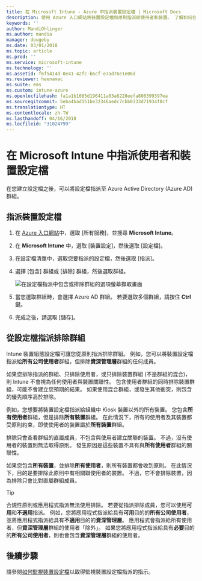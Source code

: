 ```yaml
---
title: 在 Microsoft Intune - Azure 中指派裝置設定檔 | Microsoft Docs
description: 使用 Azure 入口網站將裝置設定檔和原則指派給使用者和裝置。 了解如何在 Microsoft InTune 的設定檔指派中排除群組。
keywords: ''
author: MandiOhlinger
ms.author: mandia
manager: dougeby
ms.date: 03/01/2018
ms.topic: article
ms.prod: ''
ms.service: microsoft-intune
ms.technology: ''
ms.assetid: f6f5414d-0e41-42fc-b6cf-e7ad76e1e06d
ms.reviewer: heenamac
ms.suite: ems
ms.custom: intune-azure
ms.openlocfilehash: fa1a1b1085d196411a03a6228eefa808399397ea
ms.sourcegitcommit: 5eba4bad151be32346aedc7cbb0333d71934f8cf
ms.translationtype: HT
ms.contentlocale: zh-TW
ms.lasthandoff: 04/16/2018
ms.locfileid: "31024799"
---
```

# <a name="assign-user-and-device-profiles-in-microsoft-intune"></a>在 Microsoft Intune 中指派使用者和裝置設定檔

在您建立設定檔之後，可以將設定檔指派至 Azure Active Directory (Azure AD) 群組。

## <a name="assign-a-device-profile"></a>指派裝置設定檔

1. 在 [Azure 入口網站](https://portal.azure.com)中，選取 [所有服務]，並搜尋 **Microsoft Intune**。
2. 在 **Microsoft Intune** 中，選取 [裝置設定]，然後選取 [設定檔]。
3. 在設定檔清單中，選取您要指派的設定檔，然後選取 [指派]。
4. 選擇 [包含] 群組或 [排除] 群組，然後選取群組。  

    ![在設定檔指派中包含或排除群組的選項螢幕擷取畫面](./media/group-include-exclude.png)

5. 當您選取群組時，會選擇 Azure AD 群組。 若要選取多個群組，請按住 **Ctrl** 鍵。
6. 完成之後，請選取 [儲存]。

## <a name="exclude-groups-from-a-profile-assignment"></a>從設定檔指派排除群組

Intune 裝置組態設定檔可讓您從原則指派排除群組。 例如，您可以將裝置設定檔指派給**所有公司使用者**群組，但排除**資深管理層**群組的任何成員。

如果您排除指派的群組、只排除使用者，或只排除裝置群組 (不是群組的混合)，則 Intune 不會視為任何使用者與裝置關聯性。 包含使用者群組的同時排除裝置群組，可能不會建立您預期的結果。 如果使用混合群組，或發生其他衝突，則包含的優先順序高於排除。

例如，您想要將裝置設定檔指派給組織中 Kiosk 裝置以外的所有裝置。 您包含**所有使用者**群組，但是排除**所有裝置**群組。 在此情況下，所有的使用者及其裝置都受原則約束，即使使用者的裝置屬於**所有裝置**群組。

排除只會查看群組的直屬成員，不包含與使用者建立關聯的裝置。 不過，沒有使用者的裝置則無法取得原則。 發生原因是這些裝置不具有與**所有使用者**群組的關聯性。

如果您包含**所有裝置**，並排除**所有使用者**，則所有裝置都會收到原則。 在此情況下，目的是要排除此原則中有相關聯使用者的裝置。 不過，它不會排除裝置，因為排除只會比對直屬群組成員。

>[!TIP]
>合規性原則或應用程式指派無法使用排除。 若要從指派排除成員，您可以使用**可用**和**不適用**指派。 例如，您將應用程式指派給具有**可用**目的的**所有公司使用者**，並將應用程式指派給具有**不適用**目的的**資深管理層**。 應用程式會指派給所有使用者，但**資深管理層**群組的使用者「除外」。 如果您將應用程式指派給具有**必要**目的的**所有公司使用者**，則也會包含**資深管理層**群組的使用者。

## <a name="next-steps"></a>後續步驟
請參閱[如何監視裝置設定檔](device-profile-monitor.md)以取得監視裝置設定檔指派的指示。
